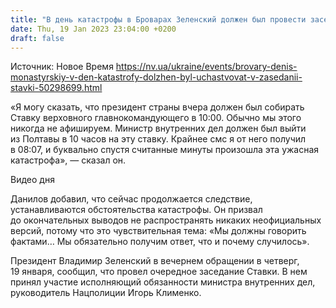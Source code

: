 ```yaml
---
title: "В день катастрофы в Броварах Зеленский должен был провести заседание Ставки — Данилов"
date: Thu, 19 Jan 2023 23:04:00 +0200
draft: false
---
```

Источник: Новое Время https://nv.ua/ukraine/events/brovary-denis-monastyrskiy-v-den-katastrofy-dolzhen-byl-uchastvovat-v-zasedanii-stavki-50298699.html


«Я могу сказать, что президент страны вчера должен был собирать Ставку верховного главнокомандующего в 10:00. Обычно мы этого никогда не афишируем. Министр внутренних дел должен был выйти из Полтавы в 10 часов на эту ставку. Крайнее смс я от него получил в 08:07, и буквально спустя считанные минуты произошла эта ужасная катастрофа», — сказал он.

  Видео дня   

Данилов добавил, что сейчас продолжается следствие, устанавливаются обстоятельства катастрофы. Он призвал до окончательных выводов не распространять никаких неофициальных версий, потому что это чувствительная тема: «Мы должны говорить фактами… Мы обязательно получим ответ, что и почему случилось».

Президент Владимир Зеленский в вечернем обращении в четверг, 19 января, сообщил, что провел очередное заседание Ставки. В нем принял участие исполняющий обязанности министра внутренних дел, руководитель Нацполиции Игорь Клименко.
